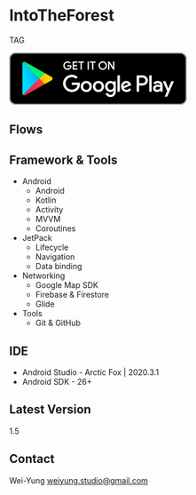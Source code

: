# IntoTheForest
TAG

![GITHUB](https://github.com/weiyunghsu/IntoTheForest/blob/5438432fb688b70b3a1ecda1511f19bf8bb7cc05/Google_Play_Store_badge320.png "title image")
## Flows

## Framework & Tools
- Android
  - Android
  - Kotlin
  - Activity
  - MVVM
  - Coroutines
- JetPack
  - Lifecycle
  - Navigation
  - Data binding
- Networking
  - Google Map SDK
  - Firebase & Firestore
  - Glide
- Tools
  - Git & GitHub

## IDE
- Android Studio - Arctic Fox | 2020.3.1
- Android SDK - 26+
## Latest Version
1.5
## Contact
Wei-Yung  weiyung.studio@gmail.com
